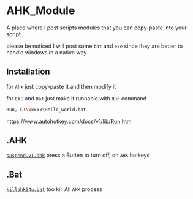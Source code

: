 # AHK_Module
A place where I post scripts modules that you can copy-paste into your script

please be noticed  I will post some `bat` and `exe`   since they are better to handle windows in a native way  

## Installation

for `Ahk` just copy-paste it and then modify it

for `EXE` and `Bat` just make it runnable with `Run` command


```bash
Run, C:\xxxxx\Hello_world.bat
```
https://www.autohotkey.com/docs/v1/lib/Run.htm


## .AHK 
[`suspend.v1.ahk`](/suspend.v1.ahk) press a Butten to turn off, on `AHK` hotkeys


## .Bat

[ `killahk64u.bat`](/killahk64u.bat)  too kill All `AHK` process 
